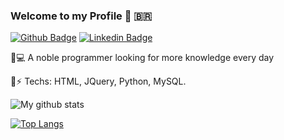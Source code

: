 ### Welcome to my Profile 👋 🇧🇷

[![Github Badge](https://img.shields.io/badge/-Github-000?style=flat-square&logo=Github&logoColor=white&link=https://github.com/Viictorreiss)](https://github.com/Viictorreiss)
[![Linkedin Badge](https://img.shields.io/badge/-LinkedIn-blue?style=flat-square&logo=Linkedin&logoColor=white&link=https://www.linkedin.com/in/victormendesreis/)](https://www.linkedin.com/in/victormendesreis/)

 🔸💻 A noble programmer looking for more knowledge every day
 
 🔸⚡️ Techs: HTML, JQuery, Python, MySQL.
 

![My github stats](https://github-readme-stats.vercel.app/api?username=viictorreiss&show_icons=true&theme=radical)

[![Top Langs](https://github-readme-stats.vercel.app/api/top-langs/?username=viictorreiss&layout=compact&theme=radical)](https://github.com/viictorreiss/github-readme-stats)